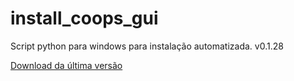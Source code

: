 # install_coops_gui

Script python para windows para instalação automatizada. v0.1.28

[Download da última versão](https://github.com/dalraf/install_coops_python/releases/download/v0.1.28/install_coops_python.exe)
